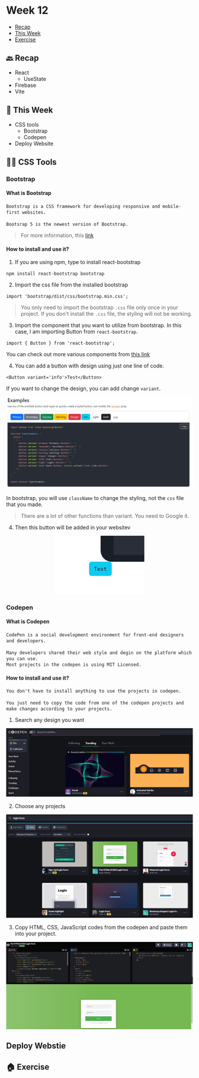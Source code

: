# Week 12

- [Recap]()
- [This Week]()
- [Exercise]()

## 🔙 Recap
- React
    - UseState
- Firebase
- Vite

## 📖 This Week

- CSS tools
    - Bootstrap
    - Codepen
- Deploy Website

## 👩‍🔬 CSS Tools

### Bootstrap

#### What is Bootstrap

```
Bootstrap is a CSS framework for developing responsive and mobile-first websites.

Bootsrap 5 is the newest version of Bootstrap.
```

> For more information, this [link](https://react-bootstrap.github.io/getting-started/introduction/)

#### How to install and use it?

1. If you are using npm, type to install react-bootstrap
```
npm install react-bootstrap bootstrap
```

2. Import the css file from the installed bootstrap

```
import 'bootstrap/dist/css/bootstrap.min.css';
```

> You only need to import the bootstrap `.css` file only once in your project. If you don't install the `.css` file, the styling will not be working.

3. Import the component that you want to utilize from bootstrap. In this case, I am importing Button from `react-bootstrap`.

```
import { Button } from 'react-bootstrap';
```

You can check out more various components from [this link](https://react-bootstrap.github.io/components/alerts/)

4. You can add a button with design using just one line of code.
```
<Button variant='info'>Test</Button>
```

If you want to change the design, you can add change `variant`.
<p align='center'><img src='./images/bootstrap_btn1.jpg' /></p>

In bootstrap, you will use `className` to change the styling, not the `css` file that you made.

> There are a lot of other functions than variant. You need to Google it.

4. Then this button will be added in your websitev

<p align='center'><img src='./images/bootstrap_btn.jpg' /></p>

### Codepen

#### What is Codepen

```
CodePen is a social development environment for front-end designers and developers.

Many developers shared their web style and degin on the platform which you can use.
Most projects in the codepen is using MIT Licensed.
```

#### How to install and use it?
```
You don't have to install anything to use the projects in codepen.

You just need to copy the code from one of the codepen projects and make changes according to your projects.
```

1. Search any design you want
<p align='center'><img src='./images/codepen1.jpg'/></p>

2. Choose any projects
<p align='center'><img src='./images/codepen2.jpg'/></p>

3. Copy HTML, CSS, JavaScript codes from the codepen and paste them into your project.
<p align='center'><img src='./images/codepen3.jpg'/></p>

## Deploy Webstie


## 🏠 Exercise